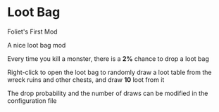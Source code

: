 # Loot Bag
Foliet's First Mod

A nice loot bag mod

Every time you kill a monster, there is a **2%** chance to drop a loot bag

Right-click to open the loot bag to randomly draw a loot table from the wreck ruins and other chests, and draw **10** loot from it

The drop probability and the number of draws can be modified in the configuration file